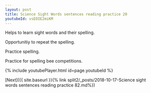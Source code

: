 ```yaml
---
layout: post
title: Science Sight Words sentences reading practice 20
youtubeId: vsEOIE2miKM
---
```

 
 
Helps to learn sight words and their spelling.

Opportunitiy to repeat the spelling. 

Practice spelling. 
 
Practice for spelling bee competitions. 
 
{% include youtubePlayer.html id=page.youtubeId %}
 
 

[Next]({{ site.baseurl }}{% link  split2/_posts/2018-10-17-Science sight words sentences reading practice 82.md%})
 
